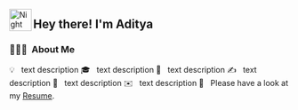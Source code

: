 <img alt="Night Coding" src="./assets/Hand%20Wave.gif" width='40' align="left"/><h2>Hey there! I'm Aditya</h2>

### 👨🏻‍💻 &nbsp;About Me

💡 &nbsp; text description
🎓 &nbsp; text description
🌱 &nbsp; text description
✍️ &nbsp; text description
💬 &nbsp; text description
✉️ &nbsp; text description
📄 &nbsp; Please have a look at my [Resume]().
